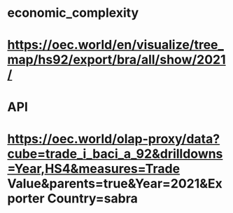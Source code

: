 # economic_complexity

# https://oec.world/en/visualize/tree_map/hs92/export/bra/all/show/2021/

# API
# https://oec.world/olap-proxy/data?cube=trade_i_baci_a_92&drilldowns=Year,HS4&measures=Trade Value&parents=true&Year=2021&Exporter Country=sabra
